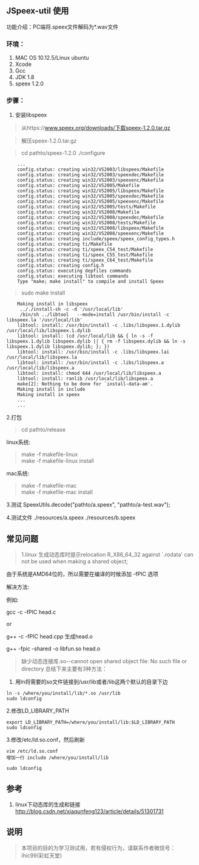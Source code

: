 ## JSpeex-util 使用
功能介绍：PC端将.speex文件解码为*.wav文件

### 环境：
1. MAC OS 10.12.5/Linux ubuntu
2. Xcode 
3. Gcc
4. JDK 1.8
5. speex 1.2.0

### 步骤：
1. 安装libspeex
> 从https://www.speex.org/downloads/下载speex-1.2.0.tar.gz

> 解压speex-1.2.0.tar.gz

>cd pathto/speex-1.2.0
>./configure 
```
    ...
    config.status: creating win32/VS2003/libspeex/Makefile
    config.status: creating win32/VS2003/speexdec/Makefile
    config.status: creating win32/VS2003/speexenc/Makefile
    config.status: creating win32/VS2005/Makefile
    config.status: creating win32/VS2005/libspeex/Makefile
    config.status: creating win32/VS2005/speexdec/Makefile
    config.status: creating win32/VS2005/speexenc/Makefile
    config.status: creating win32/VS2005/tests/Makefile
    config.status: creating win32/VS2008/Makefile
    config.status: creating win32/VS2008/speexdec/Makefile
    config.status: creating win32/VS2008/tests/Makefile
    config.status: creating win32/VS2008/libspeex/Makefile
    config.status: creating win32/VS2008/speexenc/Makefile
    config.status: creating include/speex/speex_config_types.h
    config.status: creating ti/Makefile
    config.status: creating ti/speex_C54_test/Makefile
    config.status: creating ti/speex_C55_test/Makefile
    config.status: creating ti/speex_C64_test/Makefile
    config.status: creating config.h
    config.status: executing depfiles commands
    config.status: executing libtool commands
    Type "make; make install" to compile and install Speex
```
>sudo make install 
```
    Making install in libspeex
     .././install-sh -c -d '/usr/local/lib'
     /bin/sh ../libtool   --mode=install /usr/bin/install -c   libspeex.la '/usr/local/lib'
    libtool: install: /usr/bin/install -c .libs/libspeex.1.dylib /usr/local/lib/libspeex.1.dylib
    libtool: install: (cd /usr/local/lib && { ln -s -f libspeex.1.dylib libspeex.dylib || { rm -f libspeex.dylib && ln -s libspeex.1.dylib libspeex.dylib; }; })
    libtool: install: /usr/bin/install -c .libs/libspeex.lai /usr/local/lib/libspeex.la
    libtool: install: /usr/bin/install -c .libs/libspeex.a /usr/local/lib/libspeex.a
    libtool: install: chmod 644 /usr/local/lib/libspeex.a
    libtool: install: ranlib /usr/local/lib/libspeex.a
    make[2]: Nothing to be done for `install-data-am'.
    Making install in include
    Making install in speex
    ...
    ...

```


2.打包
> cd pathto/release
 
linux系统:  
> make -f makefile-linux  
> make -f makefile-linux install  

mac系统:
  
> make -f makefile-mac    
> make -f makefile-mac install  

3.测试
    SpeexUtils.decode("pathto/a.speex", "pathto/a-test.wav");
    
4.测试文件
./resources/a.speex
./resources/b.speex


## 常见问题
> 1.linux 生成动态库时提示relocation R_X86_64_32 against `.rodata' can not be used when making a shared object;

由于系统是AMD64位的，所以需要在编译的时候添加 -fPIC 选项

解决方法:

例如:

gcc -c -fPIC head.c

or

g++ -c -fPIC head.cpp 生成head.o

g++ -fpic -shared -o libfun.so head.o 

> 缺少动态连接库.so--cannot open shared object file: No such file or directory
总结下来主要有3种方法：
1. 用ln将需要的so文件链接到/usr/lib或者/lib这两个默认的目录下边

```
ln -s /where/you/install/lib/*.so /usr/lib
sudo ldconfig
```

2.修改LD_LIBRARY_PATH

```
export LD_LIBRARY_PATH=/where/you/install/lib:$LD_LIBRARY_PATH
sudo ldconfig
```


3.修改/etc/ld.so.conf，然后刷新
```
vim /etc/ld.so.conf
增加一行 include /where/you/install/lib

sudo ldconfig
```



## 参考
1. linux下动态库的生成和链接 http://blog.csdn.net/xiaqunfeng123/article/details/51301731


## 说明
>本项目的目的为学习测试用，若有侵权行为，请联系作者微信号：ihic99(彩虹天堂)

